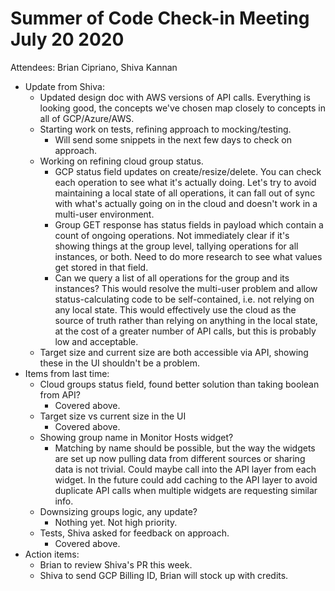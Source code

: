 # Summer of Code Check-in Meeting July 20 2020

Attendees: Brian Cipriano, Shiva Kannan

* Update from Shiva:
   * Updated design doc with AWS versions of API calls. Everything is looking good, the concepts
     we've chosen map closely to concepts in all of GCP/Azure/AWS.
   * Starting work on tests, refining approach to mocking/testing.
      * Will send some snippets in the next few days to check on approach.
   * Working on refining cloud group status.
      * GCP status field updates on create/resize/delete. You can check each operation to see what
        it's actually doing. Let's try to avoid maintaining a local state of all operations, it can
        fall out of sync with what's actually going on in the cloud and doesn't work in a multi-user
        environment.
      * Group GET response has status fields in payload which contain a count of ongoing operations.
        Not immediately clear if it's showing things at the group level, tallying operations for
        all instances, or both. Need to do more research to see what values get stored in that
        field.
      * Can we query a list of all operations for the group and its instances? This would resolve
        the multi-user problem and allow status-calculating code to be self-contained, i.e. not
        relying on any local state. This would effectively use the cloud as the source of truth
        rather than relying on anything in the local state, at the cost of a greater number of API
        calls, but this is probably low and acceptable.
   * Target size and current size are both accessible via API, showing these in the UI shouldn't be
     a problem.
* Items from last time:
   * Cloud groups status field, found better solution than taking boolean from API?
      * Covered above.
   * Target size vs current size in the UI
      * Covered above.
   * Showing group name in Monitor Hosts widget?
      * Matching by name should be possible, but the way the widgets are set up now pulling data
        from different sources or sharing data is not trivial. Could maybe call into the API layer
        from each widget. In the future could add caching to the API layer to avoid duplicate API
        calls when multiple widgets are requesting similar info.
   * Downsizing groups logic, any update?
      * Nothing yet. Not high priority.
   * Tests, Shiva asked for feedback on approach.
      * Covered above.
* Action items:
   * Brian to review Shiva's PR this week.
   * Shiva to send GCP Billing ID, Brian will stock up with credits.

